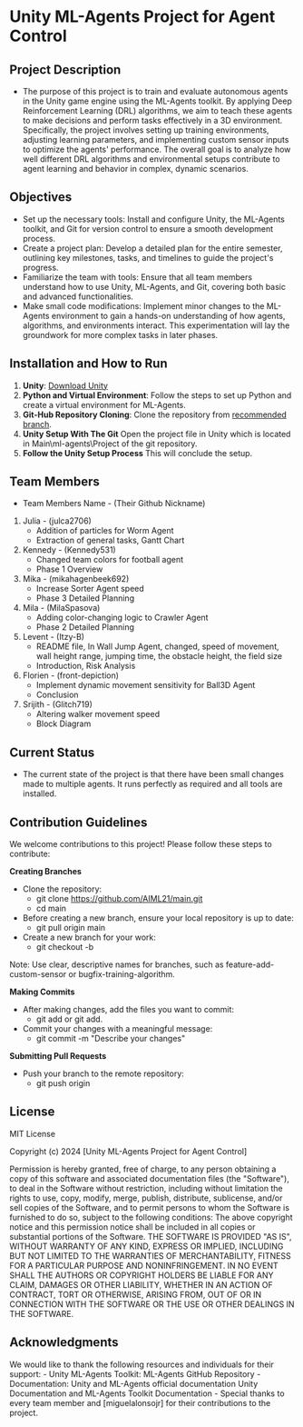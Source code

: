# Unity ML-Agents Project for Agent Control

## Project Description
- The purpose of this project is to train and evaluate autonomous agents in the Unity game engine using the ML-Agents toolkit. By applying Deep Reinforcement Learning (DRL) algorithms, we aim to teach these agents to make decisions and perform tasks effectively in a 3D environment. Specifically, the project involves setting up training environments, adjusting learning parameters, and implementing custom sensor inputs to optimize the agents' performance. The overall goal is to analyze how well different DRL algorithms and environmental setups contribute to agent learning and behavior in complex, dynamic scenarios.

## Objectives
- Set up the necessary tools: Install and configure Unity, the ML-Agents toolkit, and Git for version control to ensure a smooth development process.
- Create a project plan: Develop a detailed plan for the entire semester, outlining key milestones, tasks, and timelines to guide the project's progress.
- Familiarize the team with tools: Ensure that all team members understand how to use Unity, ML-Agents, and Git, covering both basic and advanced functionalities.
- Make small code modifications: Implement minor changes to the ML-Agents environment to gain a hands-on understanding of how agents, algorithms, and environments interact. This experimentation will lay the groundwork for more complex tasks in later phases.

## Installation and How to Run
1. **Unity**: [Download Unity](https://unity.com/)
2. **Python and Virtual Environment**: Follow the steps to set up Python and create a virtual environment for ML-Agents.
3. **Git-Hub Repository Cloning**: Clone the repository from [recommended branch](https://github.com/AIML21/main.git).
4. **Unity Setup With The Git** Open the project file in Unity which is located in Main\ml-agents\Project of the git repository.
5. **Follow the Unity Setup Process** This will conclude the setup.

## Team Members
- Team Members Name - (Their Github Nickname)
1. Julia - (julca2706)
    - Addition of particles for Worm Agent
    - Extraction of general tasks, Gantt Chart
2. Kennedy - (Kennedy531)
    - Changed team colors for football agent
    - Phase 1 Overview
3. Mika - (mikahagenbeek692)
    - Increase Sorter Agent speed
    - Phase 3 Detailed Planning
4. Mila - (MilaSpasova)
    - Adding color-changing logic to Crawler Agent
    - Phase 2 Detailed Planning
5. Levent - (Itzy-B)
    - README file, In Wall Jump Agent, changed, speed of movement, wall height range, jumping time, the obstacle height, the field size
    - Introduction, Risk Analysis
6. Florien - (front-depiction)
    - Implement dynamic movement sensitivity for Ball3D Agent
    - Conclusion
7. Srijith - (Glitch719)
    - Altering walker movement speed
    - Block Diagram

## Current Status
- The current state of the project is that there have been small changes made to multiple agents. It runs perfectly as required and all tools are installed.

## Contribution Guidelines
We welcome contributions to this project! Please follow these steps to contribute:

**Creating Branches**
- Clone the repository:
    - git clone https://github.com/AIML21/main.git
    - cd main
- Before creating a new branch, ensure your local repository is up to date:
    - git pull origin main
- Create a new branch for your work:
    - git checkout -b <branch-name>

Note: Use clear, descriptive names for branches, such as feature-add-custom-sensor or bugfix-training-algorithm.

**Making Commits**
- After making changes, add the files you want to commit:
    - git add <file-name> or git add.
- Commit your changes with a meaningful message:
    - git commit -m "Describe your changes"

**Submitting Pull Requests**
- Push your branch to the remote repository:
    - git push origin <branch-name>


## License
MIT License

Copyright (c) 2024 [Unity ML-Agents Project for Agent Control]

Permission is hereby granted, free of charge, to any person obtaining a copy of this software and associated documentation files (the "Software"), to deal in the Software without restriction, including without limitation the rights to use, copy, modify, merge, publish, distribute, sublicense, and/or sell copies of the Software, and to permit persons to whom the Software is furnished to do so, subject to the following conditions:
The above copyright notice and this permission notice shall be included in all copies or substantial portions of the Software.
THE SOFTWARE IS PROVIDED "AS IS", WITHOUT WARRANTY OF ANY KIND, EXPRESS OR IMPLIED, INCLUDING BUT NOT LIMITED TO THE WARRANTIES OF MERCHANTABILITY, FITNESS FOR A PARTICULAR PURPOSE AND NONINFRINGEMENT. IN NO EVENT SHALL THE AUTHORS OR COPYRIGHT HOLDERS BE LIABLE FOR ANY CLAIM, DAMAGES OR OTHER LIABILITY, WHETHER IN AN ACTION OF CONTRACT, TORT OR OTHERWISE, ARISING FROM, OUT OF OR IN CONNECTION WITH THE SOFTWARE OR THE USE OR OTHER DEALINGS IN THE SOFTWARE.

## Acknowledgments
We would like to thank the following resources and individuals for their support:
    - Unity ML-Agents Toolkit: ML-Agents GitHub Repository
    - Documentation: Unity and ML-Agents official documentation Unity Documentation and ML-Agents Toolkit Documentation
    - Special thanks to every team member and [miguelalonsojr] for their contributions to the project.